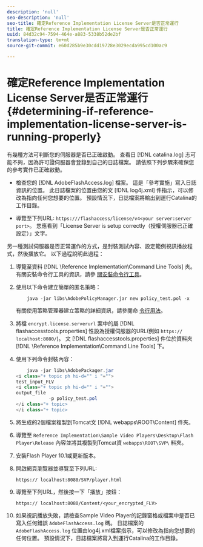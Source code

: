 ```yaml
---
description: 'null'
seo-description: 'null'
seo-title: 確定Reference Implementation License Server是否正常運行
title: 確定Reference Implementation License Server是否正常運行
uuid: 84d32c94-7594-464e-a883-5338b52de2bf
translation-type: tm+mt
source-git-commit: e60d285b9e30cdd19728e3029ecda995cd100ac9

---
```



# 確定Reference Implementation License Server是否正常運行 {#determining-if-reference-implementation-license-server-is-running-properly}

有幾種方法可判斷您的伺服器是否已正確啟動。 查看日 [!DNL catalina.log] 志可能不夠，因為許可證伺服器會登錄到自己的日誌檔案。 請依照下列步驟來確保您的參考實作已正確啟動。

* 檢查您的 [!DNL AdobeFlashAccess.log] 檔案。 這是「參考實施」寫入日誌資訊的位置。 此日誌檔案的位置由您的文 [!DNL log4j.xml] 件指示，可以修改為指向任何您想要的位置。 預設情況下，日誌檔案將輸出到運行Catalina的工作目錄。

* 導覽至下列URL: `https:///flashaccess/license/v4<your server:server port>`。 您應看到「License Server is setup correctly（授權伺服器已正確設定）」文字。

另一種測試伺服器是否正常運作的方式，是封裝測試內容、設定範例視訊播放程式，然後播放它。 以下過程說明此過程：

1. 導覽至資料 [!DNL \Reference Implementation\Command Line Tools] 夾。 有關安裝命令行工具的資訊，請參 [閱安裝命令行工具](../aaxs-reference-implementations/command-line-tools/aaxs-ref-impl-command-line-overview.md#installing-the-command-line-tools)。

1. 使用以下命令建立簡單的匿名策略：

   ```
       java -jar libs\AdobePolicyManager.jar new policy_test.pol -x
   ```

   有關使用策略管理器建立策略的詳細資訊，請參閱命 [令行用法](../aaxs-reference-implementations/command-line-tools/policy-manager/command-line-usage.md)。

1. 將檔 `encrypt.license.serverurl` 案中的屬 [!DNL flashaccesstools.properties] 性設為授權伺服器的URL(例如 `https:// localhost:8080/`)。 文 [!DNL flashaccesstools.properties] 件位於資料夾 [!DNL \Reference Implementation\Command Line Tools] 下。

1. 使用下列命令封裝內容：

   ```java
       java -jar libs\AdobePackager.jar  
   <i class="+ topic ph hi-d="" i "="">
   test_input_FLV  
   <i class="+ topic ph hi-d="" i "="">
   output_file  
               -p policy_test.pol 
   </i class="+ topic> 
   </i class="+ topic>
   ```

1. 將生成的2個檔案複製到Tomcat文 [!DNL webapps\ROOT\Content] 件夾。
1. 導覽至 `Reference Implementation\Sample Video Players\Desktop\Flash Player\Release` 內容並將其複製到Tomcat資 `webapps\ROOT\SVP\` 料夾。
1. 安裝Flash Player 10.1或更新版本。
1. 開啟網頁瀏覽器並導覽至下列URL:

   `https:// localhost:8080/SVP/player.html`
1. 導覽至下列URL，然後按一下「播放」按鈕：

   `https:// localhost:8080/Content/<your_encrypted_FLV>`
1. 如果視訊播放失敗，請檢查Sample Video Player的記錄窗格或檔案中是否已寫入任何錯誤 `AdobeFlashAccess.log` 碼。 日誌檔案的 `AdobeFlashAccess.log` 位置由log4j.xml檔案指示，可以修改為指向您想要的任何位置。 預設情況下，日誌檔案將寫入到運行Catalina的工作目錄。
